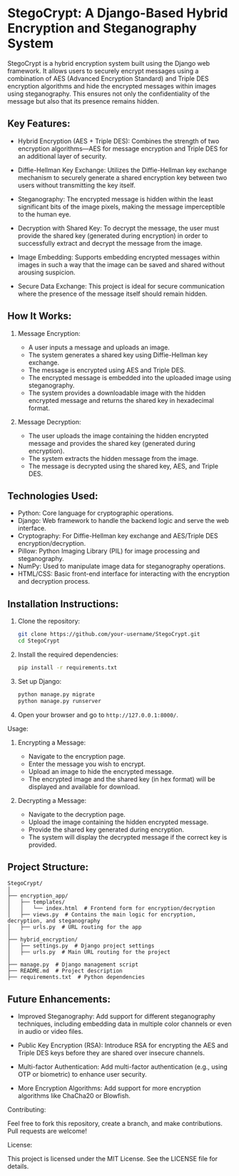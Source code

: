 # StegoCrypt: A Django-Based Hybrid Encryption and Steganography System

StegoCrypt is a hybrid encryption system built using the Django web framework. It allows users to securely encrypt messages using a combination of AES (Advanced Encryption Standard) and Triple DES encryption algorithms and hide the encrypted messages within images using steganography. This ensures not only the confidentiality of the message but also that its presence remains hidden. 

 ## Key Features:

- Hybrid Encryption (AES + Triple DES): Combines the strength of two encryption algorithms—AES for message encryption and Triple DES for an additional layer of security.
  
- Diffie-Hellman Key Exchange: Utilizes the Diffie-Hellman key exchange mechanism to securely generate a shared encryption key between two users without transmitting the key itself.
  
- Steganography: The encrypted message is hidden within the least significant bits of the image pixels, making the message imperceptible to the human eye.

- Decryption with Shared Key: To decrypt the message, the user must provide the shared key (generated during encryption) in order to successfully extract and decrypt the message from the image.

- Image Embedding: Supports embedding encrypted messages within images in such a way that the image can be saved and shared without arousing suspicion.
  
- Secure Data Exchange: This project is ideal for secure communication where the presence of the message itself should remain hidden.

 ## How It Works:

1. Message Encryption:
   - A user inputs a message and uploads an image.
   - The system generates a shared key using Diffie-Hellman key exchange.
   - The message is encrypted using AES and Triple DES.
   - The encrypted message is embedded into the uploaded image using steganography.
   - The system provides a downloadable image with the hidden encrypted message and returns the shared key in hexadecimal format.

2. Message Decryption:
   - The user uploads the image containing the hidden encrypted message and provides the shared key (generated during encryption).
   - The system extracts the hidden message from the image.
   - The message is decrypted using the shared key, AES, and Triple DES.

 ## Technologies Used:

- Python: Core language for cryptographic operations.
- Django: Web framework to handle the backend logic and serve the web interface.
- Cryptography: For Diffie-Hellman key exchange and AES/Triple DES encryption/decryption.
- Pillow: Python Imaging Library (PIL) for image processing and steganography.
- NumPy: Used to manipulate image data for steganography operations.
- HTML/CSS: Basic front-end interface for interacting with the encryption and decryption process.
  
 ## Installation Instructions:

1. Clone the repository:
   ```bash
   git clone https://github.com/your-username/StegoCrypt.git
   cd StegoCrypt
   ```

2. Install the required dependencies:
   ```bash
   pip install -r requirements.txt
   ```

3. Set up Django:
   ```bash
   python manage.py migrate
   python manage.py runserver
   ```

4. Open your browser and go to `http://127.0.0.1:8000/`.

 Usage:

1. Encrypting a Message:
   - Navigate to the encryption page.
   - Enter the message you wish to encrypt.
   - Upload an image to hide the encrypted message.
   - The encrypted image and the shared key (in hex format) will be displayed and available for download.

2. Decrypting a Message:
   - Navigate to the decryption page.
   - Upload the image containing the hidden encrypted message.
   - Provide the shared key generated during encryption.
   - The system will display the decrypted message if the correct key is provided.

 ## Project Structure:

```
StegoCrypt/
│
├── encryption_app/
│   ├── templates/
│   │   └── index.html  # Frontend form for encryption/decryption
│   ├── views.py  # Contains the main logic for encryption, decryption, and steganography
│   ├── urls.py  # URL routing for the app
│
├── hybrid_encryption/
│   ├── settings.py  # Django project settings
│   ├── urls.py  # Main URL routing for the project
│
├── manage.py  # Django management script
├── README.md  # Project description
├── requirements.txt  # Python dependencies
```

 ## Future Enhancements:

- Improved Steganography: Add support for different steganography techniques, including embedding data in multiple color channels or even in audio or video files.
  
- Public Key Encryption (RSA): Introduce RSA for encrypting the AES and Triple DES keys before they are shared over insecure channels.
  
- Multi-factor Authentication: Add multi-factor authentication (e.g., using OTP or biometric) to enhance user security.
  
- More Encryption Algorithms: Add support for more encryption algorithms like ChaCha20 or Blowfish.

 Contributing:

Feel free to fork this repository, create a branch, and make contributions. Pull requests are welcome!

 License:

This project is licensed under the MIT License. See the LICENSE file for details.


